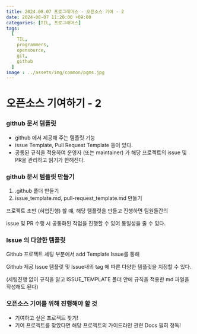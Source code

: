 ```yaml
---
title: 2024.08.07 프로그래머스 - 오픈소스 기여 - 2
date: 2024-08-07 11:20:00 +09:00
categories: [TIL, 프로그래머스]
tags:
  [
    TIL,
    programmers,
    opensource,
    git,
    github
  ]
image : ../assets/img/common/pgms.jpg
---
```

# 오픈소스 기여하기 - 2

### github 문서 템플릿

- github 에서 제공해 주는 템플릿 기능
- issue Template, Pull Request Template 등이 있다.
- 공통된 규칙을 적용하여 운영자 (또는 maintainer) 가 해당 프로젝트의 issue 및 PR을 관리하고 읽기가 편해진다.

### github 문서 템플릿 만들기

1. .github 폴더 만들기
2. issue_template.md, pull-request_template.md 만들기

프로젝트 초반 (혀업진행) 할 떄, 해당 템플릿을 만들고 진행하면 팀원들간의 

issue 및 PR 수행 시 공통화된 작업을 진행할 수 있어 통일성을 줄 수 있다.

### Issue 의 다양한 템플릿

Github 프로젝트 세팅 부분에서 add Template Issue를 통해

Github 제공 Issue 템플릿 및 Issue내의 tag 에 따른 다양한 템플릿을 지정할 수 있다.

(세팅진행 없이 규칙을 알고 ISSUE_TEMPLATE 폴더 안에 규칙을 적용한 md 파일을 작성해도 된다)

### 오픈소스 기여를 위해 진행해야 할 것

- 기여하고 싶은 프로젝트  찾기!
- 기여 프로젝트를 찾았다면 해당 프로젝트의 가이드라인 관련 Docs 필히 정독!